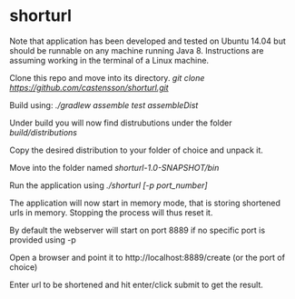 # shorturl

Note that application has been developed and tested on Ubuntu 14.04 but should be runnable on any machine running Java 8.
Instructions are assuming working in the terminal of a Linux machine.

Clone this repo and move into its directory.
*git clone https://github.com/castensson/shorturl.git*

Build using:
*./gradlew assemble test assembleDist*

Under build you will now find distrubutions under the folder
*build/distributions*

Copy the desired distribution to your folder of choice and unpack it.

Move into the folder named *shorturl-1.0-SNAPSHOT/bin*

Run the application using *./shorturl [-p port_number]*

The application will now start in memory mode, that is storing shortened urls in memory. Stopping the process will thus reset it.

By default the webserver will start on port 8889 if no specific port is provided using -p

Open a browser and point it to http://localhost:8889/create (or the port of choice)

Enter url to be shortened and hit enter/click submit to get the result.


